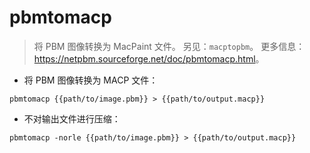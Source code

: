 # pbmtomacp

> 将 PBM 图像转换为 MacPaint 文件。
> 另见：`macptopbm`。
> 更多信息：<https://netpbm.sourceforge.net/doc/pbmtomacp.html>。

- 将 PBM 图像转换为 MACP 文件：

`pbmtomacp {{path/to/image.pbm}} > {{path/to/output.macp}}`

- 不对输出文件进行压缩：

`pbmtomacp -norle {{path/to/image.pbm}} > {{path/to/output.macp}}`